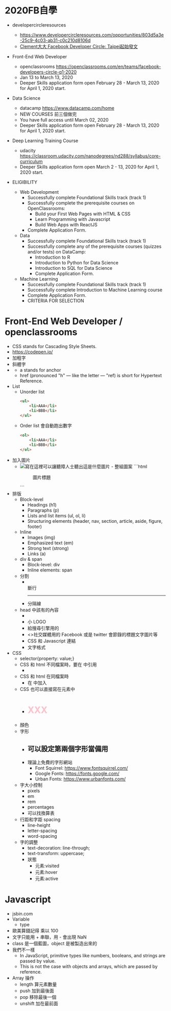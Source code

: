 # 2020FB自學
- developercircleresources
    - https://www.developercircleresources.com/opportunities/803d5a3e-25c9-4c03-ab31-c0c210d8106d
    - [Clement大大 Facebook Developer Circle: Taipei起始發文](https://www.facebook.com/groups/DevCTaipei/permalink/1504115996406484/)
- Front-End Web Developer
    - openclassrooms https://openclassrooms.com/en/teams/facebook-developers-circle-q1-2020
    - Jan 13 to March 13, 2020
    - Deeper Skills application form open February 28 - March 13, 2020 for April 1, 2020 start.
- Data Science
    - datacamp https://www.datacamp.com/home
    - NEW COURSES 前三個做完
    - You have full access until March 02, 2020
    - Deeper Skills application form open February 28 - March 13, 2020 for April 1, 2020 start.
- Deep Learning Training Course
    - udacity https://classroom.udacity.com/nanodegrees/nd288/syllabus/core-curriculum
    - Deeper Skills application form open March 2 - 13, 2020 for April 1, 2020 start.

- ELIGIBILITY
    - Web Development
        - Successfully complete Foundational Skills track (track 1)
        - Successfully complete the prerequisite courses on OpenClassrooms:
            - Build your First Web Pages with HTML & CSS
            - Learn Programming with Javascript
            - Build Web Apps with ReactJS
        - Complete Application Form.
    - Data
        - Successfully complete Foundational Skills track (track 1)
        - Successfully complete any of the prerequisite courses (quizzes and/or tests) on DataCamp:
            - Introduction to R
            - Introduction to Python for Data Science
            - Introduction to SQL for Data Science
            - Complete Application Form. 
    - Machine Learning
        - Successfully complete Foundational Skills track (track 1)
        - Successfully complete Introduction to Machine Learning course
        - Complete Application Form. 
        - CRITERIA FOR SELECTION
# Front-End Web Developer / openclassrooms
- CSS stands for Cascading Style Sheets.
- https://codepen.io/
- 加粗字 <strong> </strong>
- 斜體字 <em></em>
- <a href="https://www.facebook.com/8deroad/"></a>
    - a stands for anchor
    - href (pronounced "h" — like the letter — "ref) is short for Hypertext Reference. 
- List
    - Unorder list
        ```html
        <ul>
            <li>AAA</li>
            <li>BBB</li>
        </ul>
        ```
    - Order list 會自動跑出數字
        ```html
        <ol>
            <li>AAA</li>
            <li>BBB</li>
        </ol>
        ```
- 加入圖片
    - <img src="圖片放置網址" alt="寫在這裡可以讓聽障人士聽出這是什麼圖片" title="滑鼠移過去會顯示的字">
        - 整組圖案
            ```html
            <figure>
                <img src="">
                <figcaption> 圖片標題 </figcaption>
            </figure>
            ```
- 排版
    - Block-level
        - Headings (h1)
        - Paragraphs (p)
        - Lists and list items (ul, ol, li)
        - Structuring elements (header, nav, section, article, aside, figure, footer)
    - Inline
        - Images (img)
        - Emphasized text (em)
        - Strong text (strong)
        - Links (a)
    - div & span
        - Block-level: div 
        - Inline elements: span
    - 分割
        - <br> 斷行
        - <hr> 分隔線
    - head 中該有的內容
        - <title>顯示在瀏覽器 Tab 的文字</title>
        - 小 LOGO
        - <meta name = "" content = "" > 給搜尋引擎用的
        - <>社交媒體用的 Facebook 或是 twitter 會節錄的標題文字圖片等
        - CSS 和 Javascript 連結
        - 文字格式
- CSS 
    - selector{property: value;}
    - CSS 和 html 不同檔案時，要在 <head> 中引用
        - <link href=“位置css/style.css” type=“text/css” rel=“stylesheet” /> 
    - CSS 和 html 在同檔案時
        - 在 <head> 中加入 <style type=“text/css”></style>
    - CSS 也可以直接寫在元素中
        - <h1 style="color: pink;">XXX</h1>
    - 顏色
    - 字形
        - 可以設定第兩個字形當備用
            - 
        - 理論上免費的字形網站
            - Font Squirrel: https://www.fontsquirrel.com/
            - Google Fonts: https://fonts.google.com/
            - Urban Fonts: https://www.urbanfonts.com/
    - 字大小控制
        - pixels
        - em
        - rem
        - percentages
        - 可以找換算表
    - 行距和字距
        spacing
        - line-height
        - letter-spacing
        - word-spacing
    - 字的調整
        - text-decoration: line-through;
        - text-transform: uppercase;
        - 狀態
            - 元素:visited
            - 元素:hover
            - 元素:active

# Javascript
- jsbin.com
- Variable
    - type
- 歐美算錢記得 乘以 100
- 文字只能用 + 串聯，用 - 會出現 NaN
- class 是一個藍圖，object 是被製造出來的
- 我們不一樣
    - In JavaScript, primitive types like numbers, booleans, and strings are passed by value.
    - This is not the case with objects and arrays, which are passed by reference. 
- Array 操作
    - length 算元素數量
    - push 加到最後面
    - pop 移除最後一個
    - unshift 加在最前面
